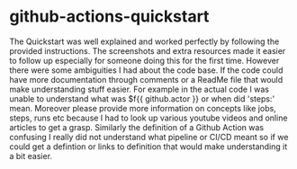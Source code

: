 # github-actions-quickstart
The Quickstart was well explained and worked perfectly by following the provided instructions. The screenshots and extra resources made it easier to follow up especially for someone doing this for the first time.
However there were some ambiguities I had about the code base. If the code could have more documentation through comments or a ReadMe file that would make understanding stuff easier. For example in the actual code I was unable to understand what was $f{{ github.actor }} or when did
'steps:' mean.
Moreover please provide more information on concepts like jobs, steps, runs etc because I had to look up various youtube videos and online articles to get a grasp.
Similarly the definition of a Github Action was confusing I really did not understand what pipeline or CI/CD meant so if we could get a defintion or links to definition that would make understanding it a bit easier.